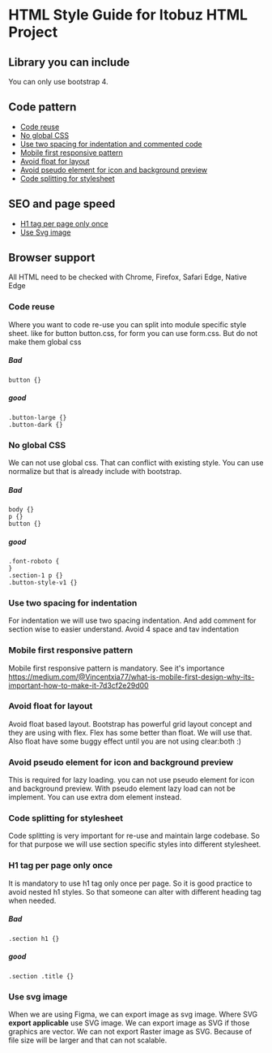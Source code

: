 # HTML Style Guide for Itobuz HTML Project

## Library you can include
You can only use bootstrap 4. 

## Code pattern
- [Code reuse](#code-1)
- [No global CSS](#code-2)
- [Use two spacing for indentation and commented code ](#code-3)
- [Mobile first responsive pattern](#code-4)
- [Avoid float for layout](#code-5)
- [Avoid pseudo element for icon and background preview](#code-6)
- [Code splitting for stylesheet](#code-7)

## SEO and page speed
- [H1 tag per page only once](#seo-1)
- [Use Svg image](#seo-2)

## Browser support
All HTML need to be checked with Chrome, Firefox, Safari Edge, Native Edge

### Code reuse  <a id="code-1"></a>
Where you want to code re-use you can split into module specific style sheet. like for button button.css, for form you can use form.css. But do not make them global css

##### Bad 
```
button {}
```

##### good 
```
.button-large {}
.button-dark {}
```

### No global CSS  <a id="code-2"></a>
We can not use global css. That can conflict with existing style. You can use normalize but that is already include with bootstrap.

##### Bad 
```
body {}
p {}
button {}
```

##### good 
```
.font-roboto {
}
.section-1 p {}
.button-style-v1 {}
```

### Use two spacing for indentation <a id="code-3"></a>
For indentation we will use two spacing indentation. And add comment for section wise to easier understand. Avoid 4 space and tav indentation


### Mobile first responsive pattern <a id="code-4"></a>
Mobile first responsive pattern is mandatory. See it's importance https://medium.com/@Vincentxia77/what-is-mobile-first-design-why-its-important-how-to-make-it-7d3cf2e29d00

### Avoid float for layout <a id="code-5"></a>
Avoid float based layout. Bootstrap has powerful grid layout concept and they are using with flex. Flex has some better than float. We will use that. Also float have some buggy effect until you are not using clear:both :)
### Avoid pseudo element for icon and background preview <a id="code-6"></a>
This is required for lazy loading. you can not use pseudo element for icon and background preview. With pseudo element lazy load can not be implement. You can use extra dom element instead.

### Code splitting for stylesheet <a id="code-7"></a>
Code splitting is very important for re-use and maintain large codebase. So for that purpose we will use section specific styles into different stylesheet.

### H1 tag per page only once  <a id="seo-1"></a>

It is mandatory to use h1 tag only once per page. So it is good practice to avoid nested h1 styles. So that someone can alter with different heading tag when needed.

##### Bad 
```
.section h1 {}
```

##### good 
```
.section .title {}
```

### Use svg image  <a id="seo-2"></a>
When we are using Figma, we can export image as svg image. Where SVG **export applicable** use SVG image. We can export image as SVG if those graphics are vector. We can not export Raster image as SVG. Because of file size will be larger and that can not scalable.
